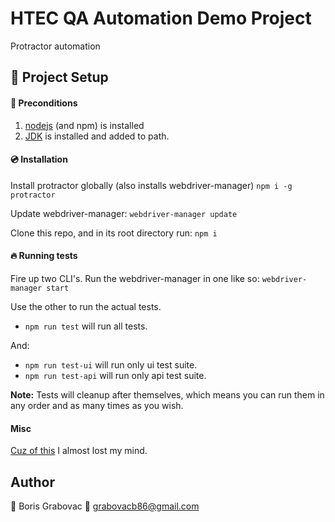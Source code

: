 # HTEC QA Automation Demo Project

Protractor automation

## :rocket: Project Setup

#### :bell: Preconditions

1. [nodejs](https://nodejs.org/en/) (and npm) is installed
2. [JDK](https://www.java.com/en/download/manual.jsp) is installed and added to path.

#### :cd: Installation

Install protractor globally (also installs webdriver-manager)
`npm i -g protractor`

Update webdriver-manager:
`webdriver-manager update`

Clone this repo, and in its root directory run:
`npm i`

#### :fire: Running tests

Fire up two CLI's. Run the webdriver-manager in one like so:
`webdriver-manager start`

Use the other to run the actual tests.

- `npm run test` will run all tests.

And:

- `npm run test-ui` will run only ui test suite.
- `npm run test-api` will run only api test suite.

**Note:** Tests will cleanup after themselves, which means you can run them in any order and as many times as you wish.

#### Misc

[Cuz of this](https://bugs.chromium.org/p/chromedriver/issues/detail?id=2702&q=&sort=-id&colspec=ID%20Status%20Pri%20Owner%20Summary) I almost lost my mind.

## Author

:man: Boris Grabovac
:email: grabovacb86@gmail.com
